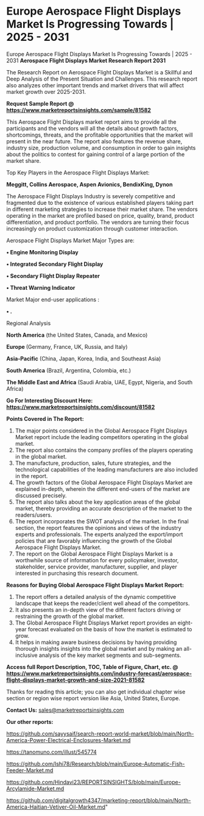 # Europe Aerospace Flight Displays Market Is Progressing Towards | 2025 - 2031
Europe Aerospace Flight Displays Market Is Progressing Towards | 2025 - 2031
<strong>Aerospace Flight Displays Market Research Report 2031</strong>

The Research Report on Aerospace Flight Displays Market is a Skillful and Deep Analysis of the Present Situation and Challenges. This research report also analyzes other important trends and market drivers that will affect market growth over 2025-2031.

<strong>Request Sample Report @ <a href=https://www.marketreportsinsights.com/sample/81582>https://www.marketreportsinsights.com/sample/81582</a></strong>

This Aerospace Flight Displays market report aims to provide all the participants and the vendors will all the details about growth factors, shortcomings, threats, and the profitable opportunities that the market will present in the near future. The report also features the revenue share, industry size, production volume, and consumption in order to gain insights about the politics to contest for gaining control of a large portion of the market share.

Top Key Players in the Aerospace Flight Displays Market:

<strong>Meggitt, Collins Aerospace, Aspen Avionics, BendixKing, Dynon</strong>

The Aerospace Flight Displays Industry is severely competitive and fragmented due to the existence of various established players taking part in different marketing strategies to increase their market share. The vendors operating in the market are profiled based on price, quality, brand, product differentiation, and product portfolio. The vendors are turning their focus increasingly on product customization through customer interaction.

Aerospace Flight Displays Market Major Types are:

<strong>• Engine Monitoring Display

• Integrated Secondary Flight Display

• Secondary Flight Display Repeater

• Threat Warning Indicator</strong>

Market Major end-user applications :

<strong>• .</strong>

Regional Analysis

</u><strong><b>North America</b></strong> (the United States, Canada, and Mexico)

<strong><b>Europe </b></strong>(Germany, France, UK, Russia, and Italy)

<strong><b>Asia-Pacific</b></strong> (China, Japan, Korea, India, and Southeast Asia)

<strong><b>South America</b></strong> (Brazil, Argentina, Colombia, etc.)

<strong><b>The Middle East and Africa</b></strong> (Saudi Arabia, UAE, Egypt, Nigeria, and South Africa)

<strong>Go For Interesting Discount Here: <a href=https://www.marketreportsinsights.com/discount/81582>https://www.marketreportsinsights.com/discount/81582</a></strong>

<strong>Points Covered in The Report:</strong>
<ol>
  <li>The major points considered in the Global Aerospace Flight Displays Market report include the leading competitors operating in the global market.</li>
  <li>The report also contains the company profiles of the players operating in the global market.</li>
  <li>The manufacture, production, sales, future strategies, and the technological capabilities of the leading manufacturers are also included in the report.</li>
  <li>The growth factors of the Global Aerospace Flight Displays Market are explained in-depth, wherein the different end-users of the market are discussed precisely.</li>
  <li>The report also talks about the key application areas of the global market, thereby providing an accurate description of the market to the readers/users.</li>
  <li>The report incorporates the SWOT analysis of the market. In the final section, the report features the opinions and views of the industry experts and professionals. The experts analyzed the export/import policies that are favorably influencing the growth of the Global Aerospace Flight Displays Market.</li>
  <li>The report on the Global Aerospace Flight Displays Market is a worthwhile source of information for every policymaker, investor, stakeholder, service provider, manufacturer, supplier, and player interested in purchasing this research document.</li>
</ol>
<strong>Reasons for Buying Global Aerospace Flight Displays Market Report:</strong>

<ol>
  <li>The report offers a detailed analysis of the dynamic competitive landscape that keeps the reader/client well ahead of the competitors.</li>
  <li>It also presents an in-depth view of the different factors driving or restraining the growth of the global market.</li>
  <li>The Global Aerospace Flight Displays Market report provides an eight-year forecast evaluated on the basis of how the market is estimated to grow.</li>
  <li>It helps in making aware business decisions by having providing thorough insights insights into the global market and by making an all-inclusive analysis of the key market segments and sub-segments.</li>
</ol>
<strong>Access full Report Description, TOC, Table of Figure, Chart, etc. @ <a href=https://www.marketreportsinsights.com/industry-forecast/aerospace-flight-displays-market-growth-and-size-2021-81582>https://www.marketreportsinsights.com/industry-forecast/aerospace-flight-displays-market-growth-and-size-2021-81582</a></strong>


Thanks for reading this article; you can also get individual chapter wise section or region wise report version like Asia, United States, Europe.

<strong>Contact Us:</strong>
sales@marketreportsinsights.com

<strong>Our other reports:</strong>

<a href=https://github.com/sayysaif/search-report-world-market/blob/main/North-America-Power-Electrical-Enclosures-Market.md>https://github.com/sayysaif/search-report-world-market/blob/main/North-America-Power-Electrical-Enclosures-Market.md</a>

<a href=https://tanomuno.com/illust/545774>https://tanomuno.com/illust/545774</a>

<a href=https://github.com/Ishi78/Research/blob/main/Europe-Automatic-Fish-Feeder-Market.md>https://github.com/Ishi78/Research/blob/main/Europe-Automatic-Fish-Feeder-Market.md</a>

<a href=https://github.com/Hindavi23/REPORTSINSIGHTS/blob/main/Europe-Arcylamide-Market.md>https://github.com/Hindavi23/REPORTSINSIGHTS/blob/main/Europe-Arcylamide-Market.md</a>

<a href=https://github.com/digitalgrowth4347/marketing-report/blob/main/North-America-Haitian-Vetiver-Oil-Market.md>https://github.com/digitalgrowth4347/marketing-report/blob/main/North-America-Haitian-Vetiver-Oil-Market.md</a>"
